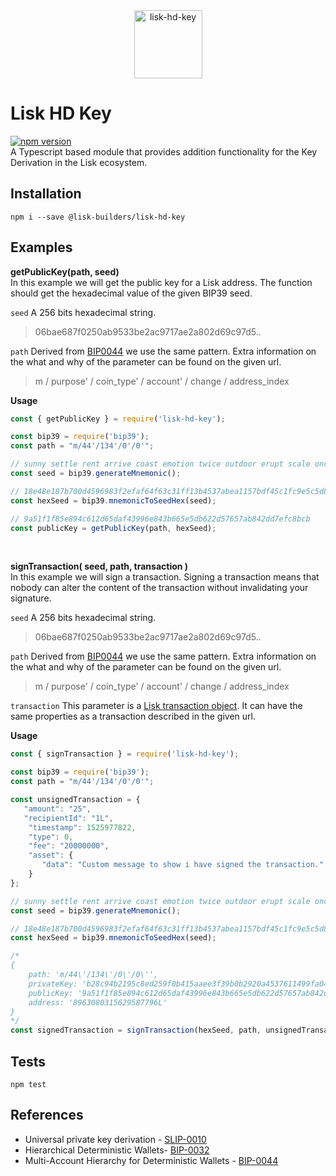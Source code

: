 <div align="center">
  <img alt="lisk-hd-key" src="https://rawgit.com/lisk-builders/lisk-hd-key/master/logo.svg" height="109px" />
</div>

Lisk HD Key
============
[![npm version](https://badge.fury.io/js/%40lisk-builders%2Flisk-hd-key.svg)](https://badge.fury.io/js/%40lisk-builders%2Flisk-hd-key)<br>
A Typescript based module that provides addition functionality for the Key Derivation in the Lisk ecosystem.

Installation
------------

    npm i --save @lisk-builders/lisk-hd-key


Examples
-----

**getPublicKey(path, seed)** <br>
In this example we will get the public key for a Lisk address. The function should get the hexadecimal value of the given BIP39 seed.

`seed`   A 256 bits hexadecimal string.
> 06bae687f0250ab9533be2ac9717ae2a802d69c97d5..

`path`  Derived from [BIP0044](https://github.com/bitcoin/bips/blob/master/bip-0044.mediawiki) we use the same pattern. Extra information on the what and why of the parameter can be found on the given url.

> m / purpose' / coin_type' / account' / change / address_index


**Usage**

```js
const { getPublicKey } = require('lisk-hd-key');

const bip39 = require('bip39');
const path = "m/44'/134'/0'/0'";

// sunny settle rent arrive coast emotion twice outdoor erupt scale once reason
const seed = bip39.generateMnemonic();

// 18e48e187b700d4596983f2efaf64f63c31ff13b4537abea1157bdf45c1fc9e5c5d8a817048616d24dcd0b7ae638df786cec2dc0749f6847724905988ae56b0e
const hexSeed = bip39.mnemonicToSeedHex(seed);

// 9a51f1f85e894c612d65daf43996e843b665e5db622d57657ab842dd7efc8bcb
const publicKey = getPublicKey(path, hexSeed);
```
<br>

**signTransaction( seed, path, transaction )** <br>
In this example we will sign a transaction. Signing a transaction means that nobody can alter the content of the transaction without invalidating your signature.

`seed`  A 256 bits hexadecimal string.
> 06bae687f0250ab9533be2ac9717ae2a802d69c97d5..

`path`  Derived from [BIP0044](https://github.com/bitcoin/bips/blob/master/bip-0044.mediawiki) we use the same pattern. Extra information on the what and why of the parameter can be found on the given url.

> m / purpose' / coin_type' / account' / change / address_index


`transaction`
This parameter is a [Lisk transaction object](https://lisk.io/documentation/the-lisk-protocol/transactions). It can have the same properties as a transaction described in the given url.

**Usage**

```js
const { signTransaction } = require('lisk-hd-key');

const bip39 = require('bip39');
const path = "m/44'/134'/0'/0'";

const unsignedTransaction = {
   "amount": "25",
   "recipientId": "1L",
    "timestamp": 1525977822,
    "type": 0,
    "fee": "20000000",
    "asset": {
       "data": "Custom message to show i have signed the transaction."
    }
};

// sunny settle rent arrive coast emotion twice outdoor erupt scale once reason
const seed = bip39.generateMnemonic();

// 18e48e187b700d4596983f2efaf64f63c31ff13b4537abea1157bdf45c1fc9e5c5d8a817048616d24dcd0b7ae638df786cec2dc0749f6847724905988ae56b0e
const hexSeed = bip39.mnemonicToSeedHex(seed);

/*
{
    path: 'm/44\'/134\'/0\'/0\'',
    privateKey: 'b28c94b2195c8ed259f0b415aaee3f39b0b2920a4537611499fa044956917a219a51f1f85e894c612d65daf43996e843b665e5db622d57657ab842dd7efc8bcb',
    publicKey: '9a51f1f85e894c612d65daf43996e843b665e5db622d57657ab842dd7efc8bcb',
    address: '8963080315629587796L'
}
*/
const signedTransaction = signTransaction(hexSeed, path, unsignedTransaction)
```

Tests
-----
```
npm test
```

References
----------

 - Universal private key derivation - [SLIP-0010](https://github.com/satoshilabs/slips/blob/master/slip-0010.md)
 - Hierarchical Deterministic Wallets- [BIP-0032](https://github.com/bitcoin/bips/blob/master/bip-0032.mediawiki)
 - Multi-Account Hierarchy for Deterministic Wallets - [BIP-0044](https://github.com/bitcoin/bips/blob/master/bip-0044.mediawiki)
